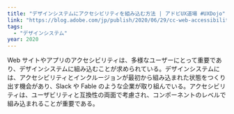 ```yaml
---
title: "デザインシステムにアクセシビリティを組み込む方法 | アドビUX道場 #UXDojo"
link: "https://blog.adobe.com/jp/publish/2020/06/29/cc-web-accessibility-in-design-systems"
tags:
  - "デザインシステム"
year: 2020
---
```


Web サイトやアプリのアクセシビリティは、多様なユーザーにとって重要であり、デザインシステムに組み込むことが求められている。デザインシステムには、アクセシビリティとインクルージョンが最初から組み込まれた状態をつくり出す機会があり、Slack や Fable のような企業が取り組んでいる。アクセシビリティは、ユーザビリティと互換性の両面で考慮され、コンポーネントのレベルで組み込まれることが重要である。
